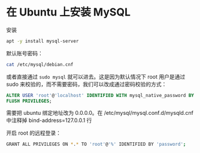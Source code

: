 # 在 Ubuntu 上安装 MySQL

<!--
ID: 774d9784-3880-45bc-a3b7-d3b6abc41b6b
Status: publish
Date: 2018-06-15T15:09:32
Modified: 2020-05-16T11:40:11
wp_id: 87
-->

安装

```sh
apt -y install mysql-server
```

默认账号密码：

```sh
cat /etc/mysql/debian.cnf
```

或者直接通过 `sudo mysql` 就可以进去。这是因为默认情况下 root 用户是通过 sudo 来校验的，而不需要密码，我们可以改成通过密码校验的方式：

```sql
ALTER USER 'root'@'localhost' IDENTIFIED WITH mysql_native_password BY '';
FLUSH PRIVILEGES;
```

需要把 ubuntu 绑定地址改为 0.0.0.0。在 /etc/mysql/mysql.conf.d/mysqld.cnf 中注释掉 bind-address=127.0.0.1 行

开启 root 的远程登录：

```sh
GRANT ALL PRIVILEGES ON *.* TO 'root'@'%' IDENTIFIED BY 'password';
```
